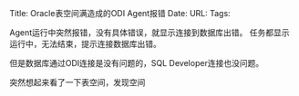 Title: Oracle表空间满造成的ODI Agent报错
Date:
URL: 
Tags: 

Agent运行中突然报错，没有具体错误，就显示连接到数据库出错。
任务都显示运行中，无法结束，提示连接数据库出错。

但是数据库通过ODI连接是没有问题的，SQL Developer连接也没问题。

突然想起来看了一下表空间，发现空间
